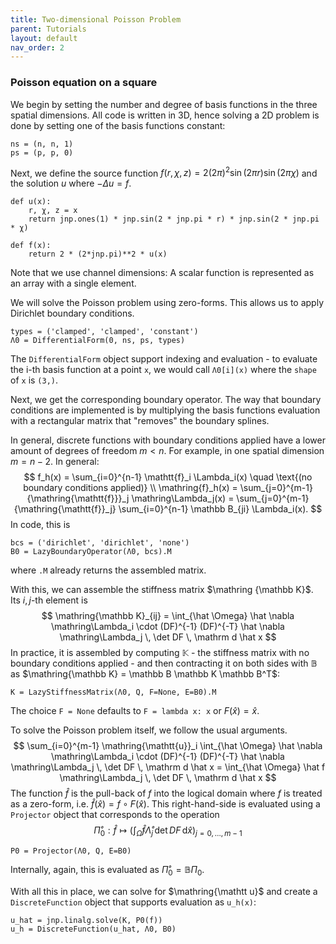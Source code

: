 ```yaml
---
title: Two-dimensional Poisson Problem
parent: Tutorials
layout: default
nav_order: 2
---
```


### Poisson equation on a square

We begin by setting the number and degree of basis functions in the three spatial dimensions. All code is written in 3D, hence solving a 2D problem is done by setting one of the basis functions constant:
```
ns = (n, n, 1)
ps = (p, p, 0)
```
Next, we define the source function $f(r, \chi, z) = 2 (2 \pi)^2 \sin(2 \pi r) \sin(2 \pi \chi)$ and the solution $u$ where $-\Delta u = f$.
```
def u(x):
    r, χ, z = x
    return jnp.ones(1) * jnp.sin(2 * jnp.pi * r) * jnp.sin(2 * jnp.pi * χ)

def f(x):
    return 2 * (2*jnp.pi)**2 * u(x)
```
Note that we use channel dimensions: A scalar function is represented as an array with a single element.

We will solve the Poisson problem using zero-forms. This allows us to apply Dirichlet boundary conditions.

```
types = ('clamped', 'clamped', 'constant')
Λ0 = DifferentialForm(0, ns, ps, types)
```
The `DifferentialForm` object support indexing and evaluation - to evaluate the i-th basis function at a point `x`, we would call `Λ0[i](x)` where the `shape` of `x` is `(3,)`.

Next, we get the corresponding boundary operator. The way that boundary conditions are implemented is by multiplying the basis functions evaluation with a rectangular matrix that "removes" the boundary splines. 

In general, discrete functions with boundary conditions applied have a lower amount of degrees of freedom $m < n$. For example, in one spatial dimension $m = n - 2$. In general:
$$
f_h(x) = \sum_{i=0}^{n-1} \mathtt{f}_i \Lambda_i(x) \quad \text{(no boundary conditions applied)} \\
\mathring{f}_h(x) = \sum_{j=0}^{m-1} {\mathring{\mathtt{f}}}_j \mathring\Lambda_j(x) = \sum_{j=0}^{m-1} {\mathring{\mathtt{f}}_j} \sum_{i=0}^{n-1} \mathbb B_{ji} \Lambda_i(x).
$$
In code, this is
```
bcs = ('dirichlet', 'dirichlet', 'none')
B0 = LazyBoundaryOperator(Λ0, bcs).M
```
where `.M` already returns the assembled matrix.

With this, we can assemble the stiffness matrix $\mathring {\mathbb K}$. Its $i,j$-th element is
$$
\mathring{\mathbb K}_{ij} = \int_{\hat \Omega} \hat \nabla \mathring\Lambda_i \cdot (DF)^{-1} (DF)^{-T} \hat \nabla \mathring\Lambda_j \, \det DF \, \mathrm d \hat x
$$
In practice, it is assembled by computing $\mathbb K$ - the stiffness matrix with no boundary conditions applied - and then contracting it on both sides with $\mathbb B$ as $\mathring{\mathbb K} = \mathbb B \mathbb K \mathbb B^T$:
```
K = LazyStiffnessMatrix(Λ0, Q, F=None, E=B0).M
```
The choice `F = None` defaults to `F = lambda x: x` or $F(\hat x) = \hat x$.

To solve the Poisson problem itself, we follow the usual arguments.
$$
\sum_{i=0}^{m-1} \mathring{\mathtt{u}}_i \int_{\hat \Omega} \hat \nabla \mathring\Lambda_i \cdot (DF)^{-1} (DF)^{-T} \hat \nabla \mathring\Lambda_j \, \det DF \, \mathrm d \hat x = \int_{\hat \Omega} \hat f \mathring\Lambda_j \, \det DF \, \mathrm d \hat x 
$$
The function $\hat f$ is the pull-back of $f$ into the logical domain where $f$ is treated as a zero-form, i.e. $\hat f(\hat x) = f \circ F(\hat x)$. This right-hand-side is evaluated using a `Projector` object that corresponds to the operation 
$$
\mathring\Pi_0: \hat f \mapsto \left( \int_{\hat \Omega} \hat f \mathring\Lambda_j \, \det DF \, \mathrm d \hat x \right)_{j = 0, \dots, m-1}
$$
```
P0 = Projector(Λ0, Q, E=B0)
```
Internally, again, this is evaluated as $\mathring\Pi_0 = \mathbb B \Pi_0$. 

With all this in place, we can solve for $\mathring{\mathtt u}$ and create a `DiscreteFunction` object that supports evaluation as `u_h(x)`:
```
u_hat = jnp.linalg.solve(K, P0(f))
u_h = DiscreteFunction(u_hat, Λ0, B0)
```